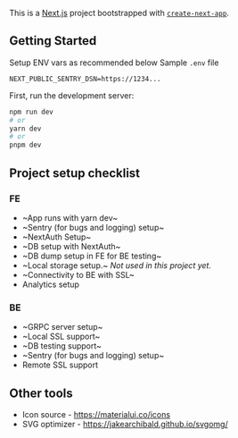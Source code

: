 This is a [Next.js](https://nextjs.org/) project bootstrapped with [`create-next-app`](https://github.com/vercel/next.js/tree/canary/packages/create-next-app).

## Getting Started

Setup ENV vars as recommended below
Sample `.env` file

```
NEXT_PUBLIC_SENTRY_DSN=https://1234...
```

First, run the development server:

```bash
npm run dev
# or
yarn dev
# or
pnpm dev
```

## Project setup checklist

### FE
* ~App runs with yarn dev~
* ~Sentry (for bugs and logging) setup~
* ~NextAuth Setup~
* ~DB setup with NextAuth~
* ~DB dump setup in FE for BE testing~
* ~Local storage setup.~ *Not used in this project yet.*
* ~Connectivity to BE with SSL~
* Analytics setup

### BE
* ~GRPC server setup~
* ~Local SSL support~
* ~DB testing support~
* ~Sentry (for bugs and logging) setup~
* Remote SSL support

## Other tools
* Icon source - https://materialui.co/icons
* SVG optimizer - https://jakearchibald.github.io/svgomg/
